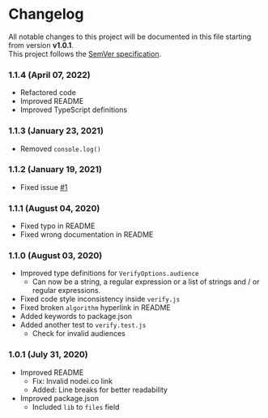 # Changelog
All notable changes to this project will be documented in this file starting from version **v1.0.1**.
<br/>
This project follows the [SemVer specification](https://semver.org).

### 1.1.4 (April 07, 2022)
- Refactored code
- Improved README
- Improved TypeScript definitions

### 1.1.3 (January 23, 2021)
- Removed `console.log()`

### 1.1.2 (January 19, 2021)
- Fixed issue [#1](https://github.com/wgumenyuk/jwt-promisify/issues/1)

### 1.1.1 (August 04, 2020)
- Fixed typo in README
- Fixed wrong documentation in README

### 1.1.0 (August 03, 2020)
- Improved type definitions for `VerifyOptions.audience`
    - Can now be a string, a regular expression or a list of strings and / or regular expressions.
- Fixed code style inconsistency inside `verify.js`
- Fixed broken `algorithm` hyperlink in README
- Added keywords to package.json
- Added another test to `verify.test.js`
    - Check for invalid audiences

### 1.0.1 (July 31, 2020)
- Improved README
    - Fix: Invalid nodei.co link
    - Added: Line breaks for better readability
- Improved package.json
    - Included `lib` to `files` field